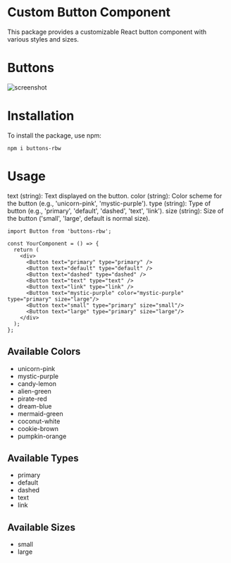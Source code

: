 # Custom Button Component
This package provides a customizable React button component with various styles and sizes.

# Buttons
![screenshot](./src/npm-buttons.PNG)

# Installation
To install the package, use npm:

```npm i buttons-rbw```

# Usage
text (string): Text displayed on the button.
color (string): Color scheme for the button (e.g., 'unicorn-pink', 'mystic-purple').
type (string): Type of button (e.g., 'primary', 'default', 'dashed', 'text', 'link').
size (string): Size of the button ('small', 'large', default is normal size).
```
import Button from 'buttons-rbw';
 
const YourComponent = () => {
  return (
    <div>
      <Button text="primary" type="primary" />
      <Button text="default" type="default" />
      <Button text="dashed" type="dashed" />
      <Button text="text" type="text" />
      <Button text="link" type="link" />
      <Button text="mystic-purple" color="mystic-purple" type="primary" size="large"/>
      <Button text="small" type="primary" size="small"/>
      <Button text="large" type="primary" size="large"/>
    </div>
  );
};
```
<h2>Available Colors</h2>

- unicorn-pink
- mystic-purple
- candy-lemon
- alien-green
- pirate-red
- dream-blue
- mermaid-green
- coconut-white
- cookie-brown
- pumpkin-orange

<h2>Available Types</h2>

- primary
- default
- dashed
- text
- link

<h2>Available Sizes</h2>

- small
- large